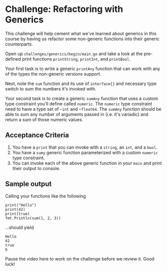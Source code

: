# Challenge: Refactoring with Generics

This challenge will help cement what we've learned about generics in this course by having us refactor some non-generic functions into their generic counterparts.

Open up `challenges/generics/begin/main.go` and take a look at the pre-defined print functions `printString`, `printInt`, and `printBool`.

Your first task is to write a generic `printAny` function that can work with any of the types the non-generic versions support.

Next, note the `sum` function and its use of `interface{}` and necessary type switch to sum the numbers it's invoked with. 

Your second task is to create a generic `sumAny` function that uses a custom type constraint you'll define called `numeric`. The `numeric` type constraint need to have a type set of `~int` and `~float64`. The `sumAny` function should be able to sum any number of arguments passed in (i.e. it's variadic) and return a sum of those numeric values.

## Acceptance Criteria
1. You have a `print` that you can invoke with a `string`, an `int`, and a `bool`.
2. You have a `sumy` generic function parameterized with a custom `numeric` type constraint.
3. You can invoke each of the above generic function in your `main` and print their output to console.

## Sample output

Calling your functions like the following

```
print("Hello")
print(42)
print(true)
fmt.Println(sum(1, 2, 3))
```

...should yield

```
Hello
42
true
6
```

Pause the video here to work on the challenge before we review it. Good luck!